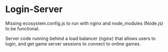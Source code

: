 # Login-Server
Missing ecosystem.config.js to run with nginx and node_modules (Node.js) to be functional.

Server code running behind a load balancer (nginx) that allows users to login, and get game server sessions to connect to online games.
